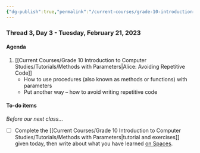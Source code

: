 ```yaml
---
{"dg-publish":true,"permalink":"/current-courses/grade-10-introduction-to-computer-studies/section-2/thread-3/day-3/","dgHomeLink":false}
---
```


### Thread 3, Day 3 - Tuesday, February 21, 2023
#### Agenda

1. [[Current Courses/Grade 10 Introduction to Computer Studies/Tutorials/Methods with Parameters|Alice: Avoiding Repetitive Code]]
	- How to use procedures (also known as methods or functions) with parameters
	- Put another way – how to avoid writing repetitive code

#### To-do items
*Before our next class...*

- [ ] Complete the [[Current Courses/Grade 10 Introduction to Computer Studies/Tutorials/Methods with Parameters|tutorial and exercises]] given today, then write about what you have learned [on Spaces](https://ca.spacesedu.com/).